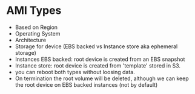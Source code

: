 # AMI Types

- Based on Region
- Operating System
- Architecture
- Storage for device (EBS backed vs Instance store aka ephemeral storage)
- Instances EBS backed: root device is created from an EBS snapshot
- Instance store: root device is created from 'template' stored in S3.
- you can reboot both types without loosing data.
- On termination the root volume will be deleted, although we can keep the root device on EBS backed instances (not by default)

